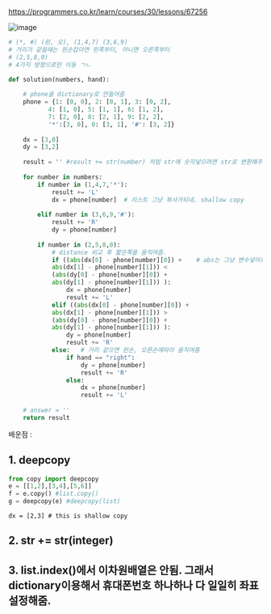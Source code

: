 https://programmers.co.kr/learn/courses/30/lessons/67256

![image](https://user-images.githubusercontent.com/84604563/152083108-05907dba-bbd0-466f-9eee-c9a658fbf37d.png)

```python
# (*, #) (왼, 오), (1,4,7) (3,6,9)
# 거리가 같을때는 왼손잡이면 왼쪽부터, 아니면 오른쪽부터
# (2,5,8,0)
# 4가지 방향으로만 이동 ㄱㄴ

def solution(numbers, hand):
    
    # phone을 dictionary로 만들어줌
    phone = {1: [0, 0], 2: [0, 1], 3: [0, 2],
           4: [1, 0], 5: [1, 1], 6: [1, 2],
           7: [2, 0], 8: [2, 1], 9: [2, 2],
           '*':[3, 0], 0: [3, 1], '#': [3, 2]}
    
    dx = [3,0]
    dy = [3,2]
    
    result = '' #result += str(number) 처럼 str에 숫자넣으려면 str로 변환해주면됨. chr(x)
    
    for number in numbers:
        if number in (1,4,7,'*'):
            result += 'L'
            dx = phone[number]  # 리스트 그냥 복사가되네. shallow copy
            
        elif number in (3,6,9,'#'):
            result += 'R'
            dy = phone[number]
    
        if number in (2,5,8,0):
            # distance 비교 후 짧은쪽을 움직여줌.
            if ((abs(dx[0] - phone[number][0]) +    # abs는 그냥 변수넣어줘도됨
            abs(dx[1] - phone[number][1])) <
            (abs(dy[0] - phone[number][0]) + 
            abs(dy[1] - phone[number][1])) ):
                dx = phone[number]
                result += 'L'
            elif ((abs(dx[0] - phone[number][0]) + 
            abs(dx[1] - phone[number][1])) >
            (abs(dy[0] - phone[number][0]) + 
            abs(dy[1] - phone[number][1])) ):
                dy = phone[number]
                result += 'R'
            else:   # 거리 같으면 왼손, 오른손에따라 움직여줌
                if hand == "right":
                    dy = phone[number]
                    result += 'R'
                else:
                    dx = phone[number]
                    result += 'L'
            
    # answer = ''
    return result


```

배운점 : 

## 1. deepcopy
```python
from copy import deepcopy 
e = [[1,2],[3,4],[5,6]] 
f = e.copy() #list.copy()
g = deepcopy(e) #deepcopy(list)
```
```
dx = [2,3] # this is shallow copy
```

## 2. str += str(integer)

## 3. list.index()에서 이차원배열은 안됨. 그래서 dictionary이용해서 휴대폰번호 하나하나 다 일일히 좌표 설정해줌.



